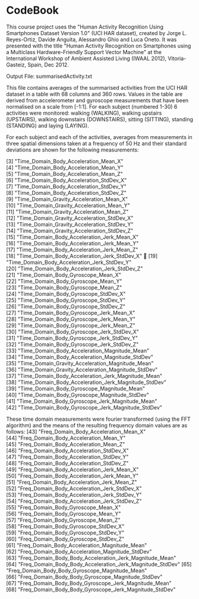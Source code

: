 # CodeBook
This course project uses the "Human Activity Recognition Using Smartphones Dataset Version 1.0" (UCI HAR dataset), created by Jorge L. Reyes-Ortiz, Davide Anguita, Alessandro Ghio and Luca Oneto. It was presented with the title "Human Activity Recognition on Smartphones using a Multiclass Hardware-Friendly Support Vector Machine" at the International Workshop of Ambient Assisted Living (IWAAL 2012), Vitoria-Gasteiz, Spain, Dec 2012. 

Output File:
summarisedActivity.txt

This file contains averages of the summarised activities from the UCI HAR dataset in a table with 68 columns and 360 rows. Values in the table are derived from accelerometer and gyroscope measurements that have been normalised on a scale from [-1:1]. For each subject (numbered 1-30) 6 activities were monitored: walking (WALKING), walking upstairs (UPSTAIRS), walking downstairs (DOWNSTAIRS), sitting (SITTING), standing (STANDING) and laying (LAYING). 

For each subject and each of the activities, averages from measurements in three spatial dimensions taken at a frequency of 50 Hz and their standard deviations are shown for the following measurements:

 [3] "Time_Domain_Body_Acceleration_Mean_X"                    
 [4] "Time_Domain_Body_Acceleration_Mean_Y"                    
 [5] "Time_Domain_Body_Acceleration_Mean_Z"                    
 [6] "Time_Domain_Body_Acceleration_StdDev_X"                  
 [7] "Time_Domain_Body_Acceleration_StdDev_Y"                  
 [8] "Time_Domain_Body_Acceleration_StdDev_Z"                  
 [9] "Time_Domain_Gravity_Acceleration_Mean_X"                 
[10] "Time_Domain_Gravity_Acceleration_Mean_Y"                 
[11] "Time_Domain_Gravity_Acceleration_Mean_Z"                 
[12] "Time_Domain_Gravity_Acceleration_StdDev_X"               
[13] "Time_Domain_Gravity_Acceleration_StdDev_Y"               
[14] "Time_Domain_Gravity_Acceleration_StdDev_Z"               
[15] "Time_Domain_Body_Acceleration_Jerk_Mean_X"               
[16] "Time_Domain_Body_Acceleration_Jerk_Mean_Y"               
[17] "Time_Domain_Body_Acceleration_Jerk_Mean_Z"               
[18] "Time_Domain_Body_Acceleration_Jerk_StdDev_X"             
[19] "Time_Domain_Body_Acceleration_Jerk_StdDev_Y"             
[20] "Time_Domain_Body_Acceleration_Jerk_StdDev_Z"             
[21] "Time_Domain_Body_Gyroscope_Mean_X"                       
[22] "Time_Domain_Body_Gyroscope_Mean_Y"                       
[23] "Time_Domain_Body_Gyroscope_Mean_Z"                       
[24] "Time_Domain_Body_Gyroscope_StdDev_X"                     
[25] "Time_Domain_Body_Gyroscope_StdDev_Y"                     
[26] "Time_Domain_Body_Gyroscope_StdDev_Z"                     
[27] "Time_Domain_Body_Gyroscope_Jerk_Mean_X"                  
[28] "Time_Domain_Body_Gyroscope_Jerk_Mean_Y"                  
[29] "Time_Domain_Body_Gyroscope_Jerk_Mean_Z"                  
[30] "Time_Domain_Body_Gyroscope_Jerk_StdDev_X"                
[31] "Time_Domain_Body_Gyroscope_Jerk_StdDev_Y"                
[32] "Time_Domain_Body_Gyroscope_Jerk_StdDev_Z"                
[33] "Time_Domain_Body_Acceleration_Magnitude_Mean"            
[34] "Time_Domain_Body_Acceleration_Magnitude_StdDev"          
[35] "Time_Domain_Gravity_Acceleration_Magnitude_Mean"         
[36] "Time_Domain_Gravity_Acceleration_Magnitude_StdDev"       
[37] "Time_Domain_Body_Acceleration_Jerk_Magnitude_Mean"       
[38] "Time_Domain_Body_Acceleration_Jerk_Magnitude_StdDev"     
[39] "Time_Domain_Body_Gyroscope_Magnitude_Mean"               
[40] "Time_Domain_Body_Gyroscope_Magnitude_StdDev"             
[41] "Time_Domain_Body_Gyroscope_Jerk_Magnitude_Mean"          
[42] "Time_Domain_Body_Gyroscope_Jerk_Magnitude_StdDev"        

These time domain measurements were fourier transformed (using the FFT algorithm) and the means of the resulting frequency domain values are as follows:
[43] "Freq_Domain_Body_Acceleration_Mean_X"                    
[44] "Freq_Domain_Body_Acceleration_Mean_Y"                    
[45] "Freq_Domain_Body_Acceleration_Mean_Z"                    
[46] "Freq_Domain_Body_Acceleration_StdDev_X"                  
[47] "Freq_Domain_Body_Acceleration_StdDev_Y"                  
[48] "Freq_Domain_Body_Acceleration_StdDev_Z"                  
[49] "Freq_Domain_Body_Acceleration_Jerk_Mean_X"               
[50] "Freq_Domain_Body_Acceleration_Jerk_Mean_Y"               
[51] "Freq_Domain_Body_Acceleration_Jerk_Mean_Z"               
[52] "Freq_Domain_Body_Acceleration_Jerk_StdDev_X"             
[53] "Freq_Domain_Body_Acceleration_Jerk_StdDev_Y"             
[54] "Freq_Domain_Body_Acceleration_Jerk_StdDev_Z"             
[55] "Freq_Domain_Body_Gyroscope_Mean_X"                       
[56] "Freq_Domain_Body_Gyroscope_Mean_Y"                       
[57] "Freq_Domain_Body_Gyroscope_Mean_Z"                       
[58] "Freq_Domain_Body_Gyroscope_StdDev_X"                     
[59] "Freq_Domain_Body_Gyroscope_StdDev_Y"                     
[60] "Freq_Domain_Body_Gyroscope_StdDev_Z"                     
[61] "Freq_Domain_Body_Acceleration_Magnitude_Mean"            
[62] "Freq_Domain_Body_Acceleration_Magnitude_StdDev"          
[63] "Freq_Domain_Body_Body_Acceleration_Jerk_Magnitude_Mean"  
[64] "Freq_Domain_Body_Body_Acceleration_Jerk_Magnitude_StdDev"
[65] "Freq_Domain_Body_Body_Gyroscope_Magnitude_Mean"          
[66] "Freq_Domain_Body_Body_Gyroscope_Magnitude_StdDev"        
[67] "Freq_Domain_Body_Body_Gyroscope_Jerk_Magnitude_Mean"     
[68] "Freq_Domain_Body_Body_Gyroscope_Jerk_Magnitude_StdDev"   

